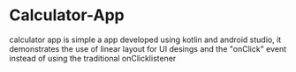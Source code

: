 # Calculator-App

calculator app is simple a app developed using kotlin and android studio, it demonstrates the use of linear layout for UI desings and the "onClick" event 
instead of using the traditional onClicklistener
